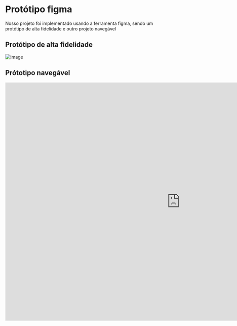 # Protótipo figma
Nosso projeto foi implementado usando a ferramenta figma, sendo um protótipo de alta fidelidade e outro projeto navegável

## Protótipo de alta fidelidade
![image](https://github.com/maykonjuso/CarteiraDigital/assets/89596623/377ef5e9-bcad-4ad8-b193-a105fcfcee67)


## Prótotipo navegável
<iframe style="border: 1px solid rgba(0, 0, 0, 0.1);" width="1100" height="750" src="https://www.figma.com/embed?embed_host=share&url=https%3A%2F%2Fwww.figma.com%2Fproto%2FUucWArhEShFgPPUtrJsLuj%2FPrototype%3Fnode-id%3D21-106%26starting-point-node-id%3D21%253A106%26mode%3Ddesign" allowfullscreen></iframe>
